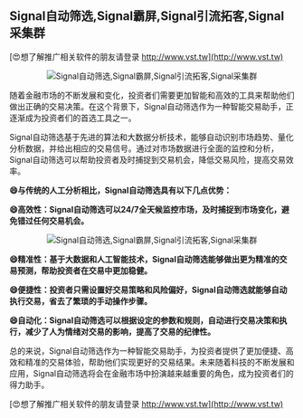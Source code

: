 ## **Signal自动筛选,Signal霸屏,Signal引流拓客,Signal采集群**

[😍想了解推广相关软件的朋友请登录 http://www.vst.tw](http://www.vst.tw)

 <center><img src="https://vst.tw/MP4/tuiguang/png/2.png" alt="Signal自动筛选,Signal霸屏,Signal引流拓客,Signal采集群"></center>

随着金融市场的不断发展和变化，投资者们需要更加智能和高效的工具来帮助他们做出正确的交易决策。在这个背景下，Signal自动筛选作为一种智能交易助手，正逐渐成为投资者们的首选工具之一。

Signal自动筛选基于先进的算法和大数据分析技术，能够自动识别市场趋势、量化分析数据，并给出相应的交易信号。通过对市场数据进行全面的监控和分析，Signal自动筛选可以帮助投资者及时捕捉到交易机会，降低交易风险，提高交易效率。

**😄与传统的人工分析相比，Signal自动筛选具有以下几点优势：**

**😄高效性：Signal自动筛选可以24/7全天候监控市场，及时捕捉到市场变化，避免错过任何交易机会。**

 <center><img src="https://vst.tw/MP4/tuiguang/png/2.png" alt="Signal自动筛选,Signal霸屏,Signal引流拓客,Signal采集群"></center>

**😄精准性：基于大数据和人工智能技术，Signal自动筛选能够做出更为精准的交易预测，帮助投资者在交易中更加稳健。**

**😄便捷性：投资者只需设置好交易策略和风险偏好，Signal自动筛选就能够自动执行交易，省去了繁琐的手动操作步骤。**

**😄自动化：Signal自动筛选可以根据设定的参数和规则，自动进行交易决策和执行，减少了人为情绪对交易的影响，提高了交易的纪律性。**

总的来说，Signal自动筛选作为一种智能交易助手，为投资者提供了更加便捷、高效和精准的交易体验，帮助他们实现更好的交易结果。未来随着科技的不断发展和应用，Signal自动筛选将会在金融市场中扮演越来越重要的角色，成为投资者们的得力助手。

[😍想了解推广相关软件的朋友请登录 http://www.vst.tw](http://www.vst.tw)



